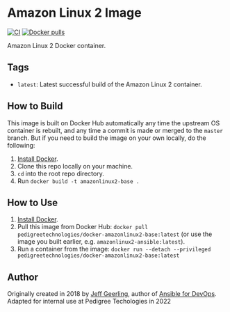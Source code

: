 # Amazon Linux 2 Image

[![CI](https://github.com/geerlingguy/docker-amazonlinux2-ansible/workflows/Build/badge.svg?branch=master&event=push)](https://github.com/geerlingguy/docker-amazonlinux2-ansible/actions?query=workflow%3ABuild) [![Docker pulls](https://img.shields.io/docker/pulls/geerlingguy/docker-amazonlinux2-ansible)](https://hub.docker.com/r/geerlingguy/docker-amazonlinux2-ansible/)

Amazon Linux 2 Docker container.

## Tags

  - `latest`: Latest successful build of the Amazon Linux 2 container.


## How to Build

This image is built on Docker Hub automatically any time the upstream OS container is rebuilt, and any time a commit is made or merged to the `master` branch. But if you need to build the image on your own locally, do the following:

  1. [Install Docker](https://docs.docker.com/engine/installation/).
  2. Clone this repo locally on your machine.
  2. `cd` into the root repo directory.
  3. Run `docker build -t amazonlinux2-base .`


## How to Use

  1. [Install Docker](https://docs.docker.com/engine/installation/).
  2. Pull this image from Docker Hub: `docker pull pedigreetechnologies/docker-amazonlinux2-base:latest` (or use the image you built earlier, e.g. `amazonlinux2-ansible:latest`).
  3. Run a container from the image: `docker run --detach --privileged  pedigreetechnologies/docker-amazonlinux2-base:latest`

## Author

Originally created in 2018 by [Jeff Geerling](https://www.jeffgeerling.com/), author of [Ansible for DevOps](https://www.ansiblefordevops.com/).
Adapted for internal use at Pedigree Techologies in 2022

